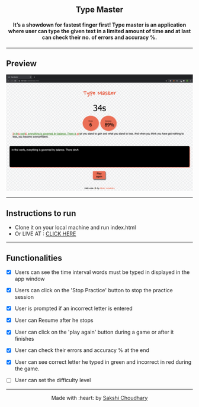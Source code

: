 <h2 align="center">Type Master</h2>
	<h4 align="center"> It’s a showdown for fastest finger first! Type master is an application where user can type the given text in a limited amount of time and at last can check their no. of errors and accuracy %.<h4>
</p>

---


## Preview

![](assets/images/preview.png)

---

## Instructions to run

- Clone it on your local machine and run index.html
- Or LIVE AT : <a href=" ">CLICK HERE</a>

---

## Functionalities

- [x] Users can see the time interval words must be typed in displayed in the app window
- [x] Users can click on the 'Stop Practice' button to stop the practice session
- [x] User is prompted if an incorrect letter is entered
- [x] User can Resume after he stops
- [x] User can click on the 'play again' button during a game or after it finishes
- [x] User can check their errors and accuracy % at the end
- [x] User can see correct letter he typed in green and incorrect in red during the game.
- [ ] User can set the difficulty level


---
<p align="center">
	Made with :heart: by <a href="http://sakshichoudhary.me">Sakshi Choudhary</a>
</p>
